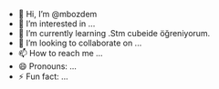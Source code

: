 - 👋 Hi, I’m @mbozdem
- 👀 I’m interested in ...
- 🌱 I’m currently learning .Stm cubeide öğreniyorum.
- 💞️ I’m looking to collaborate on ...
- 📫 How to reach me ...
- 😄 Pronouns: ...
- ⚡ Fun fact: ...

<!---
mbozdem/mbozdem is a ✨ special ✨ repository because its `README.md` (this file) appears on your GitHub profile.
You can click the Preview link to take a look at your changes.
--->
